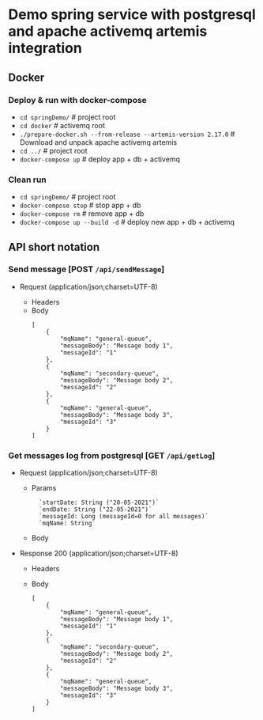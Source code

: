 # Demo spring service with postgresql and apache activemq artemis integration

## Docker

### Deploy & run with docker-compose
+ `cd springDemo/` # project root
+ `cd docker` # activemq root
+ `./prepare-docker.sh --from-release --artemis-version 2.17.0` # Download and unpack apache activemq artemis
+ `cd ../` # project root
+ `docker-compose up` # deploy app + db + activemq

### Clean run
+ `cd springDemo/` # project root
+ `docker-compose stop` # stop app + db
+ `docker-compose rm` # remove app + db
+ `docker-compose up --build -d` # deploy new app + db + activemq

## API short notation


### Send message [POST `/api/sendMessage`]
+ Request (application/json;charset=UTF-8)

    + Headers
    + Body
        ```
        [
            {
                "mqName": "general-queue",
                "messageBody": "Message body 1",
                "messageId": "1"
            },
            {
                "mqName": "secondary-queue",
                "messageBody": "Message body 2",
                "messageId": "2"
            },
            {
                "mqName": "general-queue",
                "messageBody": "Message body 3",
                "messageId": "3"
            }
        ]
        ```

### Get messages log from postgresql [GET `/api/getLog`]
+ Request (application/json;charset=UTF-8)

    + Params

            `startDate: String ("20-05-2021")`  
            `endDate: String ("22-05-2021")`  
            `messageId: Long (messageId=0 for all messages)`  
            `mqName: String`  
    + Body
            
+ Response 200 (application/json;charset=UTF-8)
   
    + Headers   

    + Body
        ```
        [
            {
                "mqName": "general-queue",
                "messageBody": "Message body 1",
                "messageId": "1"
            },
            {
                "mqName": "secondary-queue",
                "messageBody": "Message body 2",
                "messageId": "2"
            },
            {
                "mqName": "general-queue",
                "messageBody": "Message body 3",
                "messageId": "3"
            }
        ]
        ```
